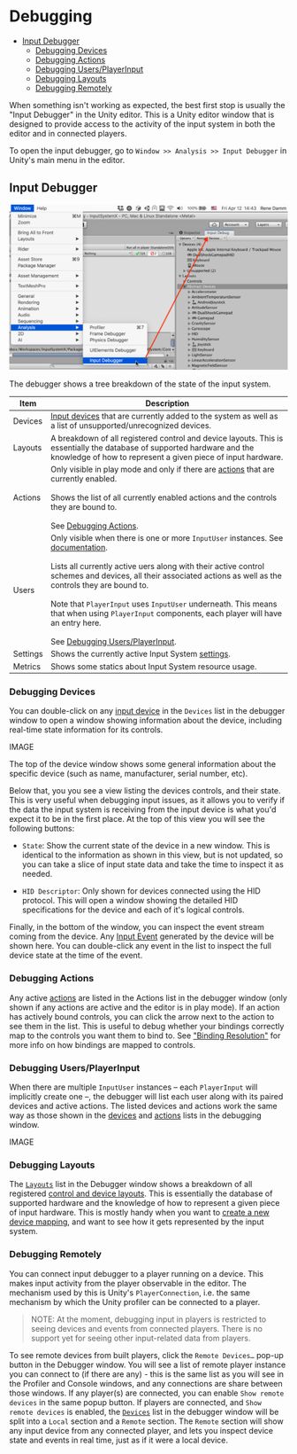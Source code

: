 # Debugging

* [Input Debugger](#input-debugger)
  * [Debugging Devices](#debugging-devices)
  * [Debugging Actions](#debugging-actions)
  * [Debugging Users/PlayerInput](#debugging-usersplayerinput)
  * [Debugging Layouts](#debugging-layouts)
  * [Debugging Remotely](#debugging-remotely)

When something isn't working as expected, the best first stop is usually the "Input Debugger" in the Unity editor. This is a Unity editor window that is designed to provide access to the activity of the input system in both the editor and in connected players.

To open the input debugger, go to `Window >> Analysis >> Input Debugger` in Unity's main menu in the editor.

## Input Debugger

![Input Debugger](Images/InputDebugger.png)

The debugger shows a tree breakdown of the state of the input system.

|Item|Description|
|----|-----------|
|Devices|[Input devices](Devices.md) that are currently added to the system as well as a list of unsupported/unrecognized devices.|
|Layouts|A breakdown of all registered control and device layouts. This is essentially the database of supported hardware and the knowledge of how to represent a given piece of input hardware.|
|Actions|Only visible in play mode and only if there are [actions](Actions.md) that are currently enabled.<br><br>Shows the list of all currently enabled actions and the controls they are bound to.<br><br>See [Debugging Actions](#debugging-actions).|
|Users|Only visible when there is one or more `InputUser` instances. See [documentation](UserManagement.md).<br><br>Lists all currently active uers along with their active control schemes and devices, all their associated actions as well as the controls they are bound to.<br><br>Note that `PlayerInput` uses `InputUser` underneath. This means that when using `PlayerInput` components, each player will have an entry here.<br><br>See [Debugging Users/PlayerInput](#debugging-usersplayerinput).|
|Settings|Shows the currently active Input System [settings](Settings.md).|
|Metrics|Shows some statics about Input System resource usage.|

### Debugging Devices

You can double-click on any [input device](Devices.md) in the `Devices` list in the debugger window to open a window showing information about the device, including real-time state information for its controls.

IMAGE

The top of the device window shows some general information about the specific device (such as name, manufacturer, serial number, etc).

Below that, you you see a view listing the devices controls, and their state. This is very useful when debugging input issues, as it allows you to verify if the data the input system is receiving from the input device is what you'd expect it to be in the first place. At the top of this view you will see the following buttons:

* `State`: Show the current state of the device in a new window. This is identical to the information as shown in this view, but is not updated, so you can take a slice of input state data and take the time to inspect it as needed.

* `HID Descriptor`: Only shown for devices connected using the HID protocol. This will open a window showing the detailed HID specifications for the device and each of it's logical controls.

Finally, in the bottom of the window, you can inspect the event stream coming from the device. Any [Input Event](Events.md) generated by the device will be shown here. You can double-click any event in the list to inspect the full device state at the time of the event.

### Debugging Actions

Any active [actions](Actions.md) are listed in the Actions list in the debugger window (only shown if any actions are active and the editor is in play mode). If an action has actively bound controls, you can click the arrow next to the action to see them in the list. This is useful to debug whether your bindings correctly map to the controls you want them to bind to. See ["Binding Resolution"](ActionBindings.md#binding-resolution) for more info on how bindings are mapped to controls.

### Debugging Users/PlayerInput

When there are multiple `InputUser` instances &ndash; each `PlayerInput` will implicitly create one &ndash;, the debugger will list each user along with its paired devices and active actions. The listed devices and actions work the same way as those shown in the [devices](#debugging-devices) and [actions](#debugging-actions) lists in the debugging window.

IMAGE

### Debugging Layouts

The [`Layouts`](Layouts.md) list in the Debugger window shows a breakdown of all registered [control and device layouts](Layouts.md). This is essentially the database of supported hardware and the knowledge of how to represent a given piece of input hardware. This is mostly handy when you want to [create a new device mapping](HowDoI.md#-create-my-own-custom-devices), and want to see how it gets represented by the input system.

### Debugging Remotely

You can connect input debugger to a player running on a device. This makes input activity from the player observable in the editor. The mechanism used by this is Unity's `PlayerConnection`, i.e. the same mechanism by which the Unity profiler can be connected to a player.

>NOTE: At the moment, debugging input in players is restricted to seeing devices and events from connected players. There is no support yet for seeing other input-related data from players.

To see remote devices from built players, click the `Remote Devices…` pop-up button in the Debugger window. You will see a list of remote player instance you can connect to (if there are any) - this is the same list as you will see in the Profiler and Console windows, and any connections are share between those windows. If any player(s) are connected, you can enable `Show remote devices` in the same popup button. If players are connected, and `Show remote devices` is enabled, the [`Devices`](#debugging-devices) list in the debugger window will be split into a `Local` section and a `Remote` section. The `Remote` section will show any input device from any connected player, and lets you inspect device state and events in real time, just as if it were a local device.

[//]: # (TODO: Mention ## Input Visualizers once we have decided on a location for our samples to link to)
